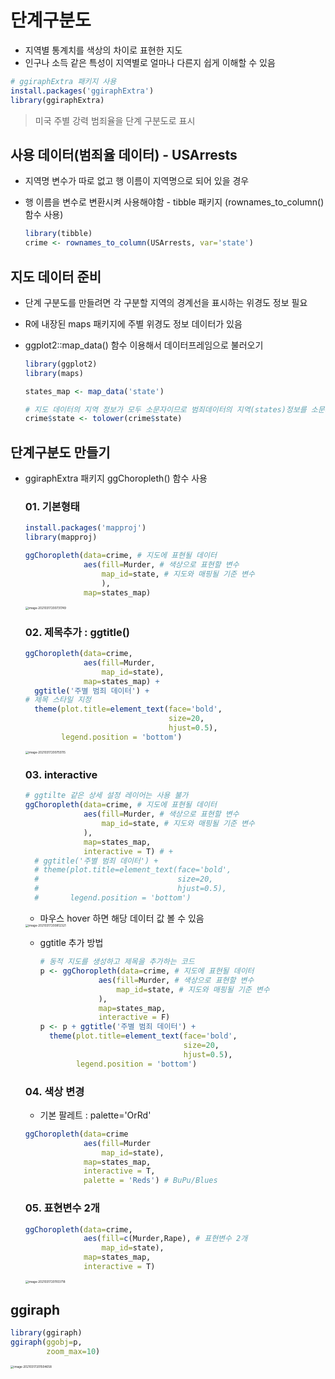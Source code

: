 # 단계구분도

- 지역별 통계치를 색상의 차이로 표현한 지도
- 인구나 소득 같은 특성이 지역별로 얼마나 다른지 쉽게 이해할 수 있음

```R
# ggiraphExtra 패키지 사용
install.packages('ggiraphExtra')
library(ggiraphExtra)
```

> 미국 주별 강력 범죄율을 단계 구분도로 표시

## 사용 데이터(범죄율 데이터) - USArrests

- 지역명 변수가 따로 없고 행 이름이 지역명으로 되어 있을 경우

- 행 이름을 변수로 변환시켜 사용해야함 - tibble 패키지 (rownames_to_column() 함수 사용)

  ```R
  library(tibble)
  crime <- rownames_to_column(USArrests, var='state')
  ```

  

## 지도 데이터 준비

- 단계 구분도를 만들려면 각 구분할 지역의 경계선을 표시하는 위경도 정보 필요

- R에 내장된 maps 패키지에 주별 위경도 정보 데이터가 있음

- ggplot2::map_data() 함수 이용해서 데이터프레임으로 불러오기

  ```R
  library(ggplot2)
  library(maps)
  
  states_map <- map_data('state')
  
  # 지도 데이터의 지역 정보가 모두 소문자이므로 범죄데이터의 지역(states)정보를 소문자로 변경
  crime$state <- tolower(crime$state)
  ```



## 단계구분도 만들기

- ggiraphExtra 패키지 ggChoropleth() 함수 사용

  

  ### 01. 기본형태

  ```R
  install.packages('mapproj')
  library(mapproj)
  
  ggChoropleth(data=crime, # 지도에 표현될 데이터
               aes(fill=Murder, # 색상으로 표현할 변수
                   map_id=state, # 지도와 매핑될 기준 변수
                   ),
               map=states_map)
  ```

  <img src="C:%5CUsers%5Ckimih%5CAppData%5CRoaming%5CTypora%5Ctypora-user-images%5Cimage-20210317200731749.png" alt="image-20210317200731749" style="zoom:33%;" />
  
  ### 02. 제목추가 : ggtitle()
  
  ```R
  ggChoropleth(data=crime,
               aes(fill=Murder,
                   map_id=state),
               map=states_map) +
    ggtitle('주별 범죄 데이터') +
  # 제목 스타일 지정
    theme(plot.title=element_text(face='bold', 
                                  size=20,
                                  hjust=0.5),
          legend.position = 'bottom')
  ```
  
  <img src="C:%5CUsers%5Ckimih%5CAppData%5CRoaming%5CTypora%5Ctypora-user-images%5Cimage-20210317200755115.png" alt="image-20210317200755115" style="zoom:33%;" />
  
  ### 03. interactive
  
  ```R
  # ggtilte 같은 상세 설정 레이어는 사용 불가
  ggChoropleth(data=crime, # 지도에 표현될 데이터
               aes(fill=Murder, # 색상으로 표현할 변수
                   map_id=state, # 지도와 매핑될 기준 변수
               ),
               map=states_map,
               interactive = T) # +
    # ggtitle('주별 범죄 데이터') +
    # theme(plot.title=element_text(face='bold',
    #                               size=20,
    #                               hjust=0.5),
    #       legend.position = 'bottom')
  ```
  
  - 마우스 hover 하면 해당 데이터 값 볼 수 있음
  
  <img src="C:%5CUsers%5Ckimih%5CAppData%5CRoaming%5CTypora%5Ctypora-user-images%5Cimage-20210317200812321.png" alt="image-20210317200812321" style="zoom:33%;" />
  
  - ggtitle 추가 방법
  
    ```R
    # 동적 지도를 생성하고 제목을 추가하는 코드
    p <- ggChoropleth(data=crime, # 지도에 표현될 데이터
                 aes(fill=Murder, # 색상으로 표현할 변수
                     map_id=state, # 지도와 매핑될 기준 변수
                 ),
                 map=states_map,
                 interactive = F)
    p <- p + ggtitle('주별 범죄 데이터') +
      theme(plot.title=element_text(face='bold',
                                    size=20,
                                    hjust=0.5),
            legend.position = 'bottom')
    ```
  
    
  
  ### 04. 색상 변경
  
  - 기본 팔레트 : palette='OrRd'
  
  ```R
  ggChoropleth(data=crime
               aes(fill=Murder
                   map_id=state),
               map=states_map,
               interactive = T,
               palette = 'Reds') # BuPu/Blues
  ```
  
  
  
  ### 05. 표현변수 2개
  
  ```R
  ggChoropleth(data=crime,
               aes(fill=c(Murder,Rape), # 표현변수 2개
                   map_id=state),
               map=states_map,
               interactive = T)
  ```
  
  <img src="C:%5CUsers%5Ckimih%5CAppData%5CRoaming%5CTypora%5Ctypora-user-images%5Cimage-20210317201103718.png" alt="image-20210317201103718" style="zoom:33%;" />
  
  

## ggiraph

```R
library(ggiraph)
ggiraph(ggobj=p,
        zoom_max=10)
```

<img src="C:%5CUsers%5Ckimih%5CAppData%5CRoaming%5CTypora%5Ctypora-user-images%5Cimage-20210317201504658.png" alt="image-20210317201504658" style="zoom:33%;" />

